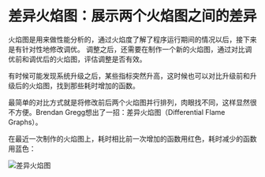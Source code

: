 # 差异火焰图：展示两个火焰图之间的差异

火焰图是用来做性能分析的，通过火焰度了解了程序运行期间的情况以后，接下来是有针对性地修改调优。
调整之后，还需要在制作一个新的火焰图，通过对比调优前和调优后的火焰图，评估调整是否有效。

有时候可能发现系统升级之后，某些指标突然升高，这时候也可以对比升级前和升级后的火焰图，找到那些耗时增加的函数。

最简单的对比方式就是将修改前后两个火焰图并行排列，肉眼找不同，这样显然很不方便。Brendan Gregg想出了一招：差异火焰图（Differential Flame Graphs）。

在最近一次制作的火焰图上，耗时相比前一次增加的函数用红色，耗时减少的函数用蓝色：

![差异火焰图](http://www.brendangregg.com/blog/images/2014/zfs-flamegraph-diff.svg)
